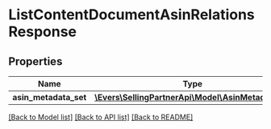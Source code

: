 # ListContentDocumentAsinRelationsResponse

## Properties
Name | Type | Description | Notes
------------ | ------------- | ------------- | -------------
**asin_metadata_set** | [**\Evers\SellingPartnerApi\Model\AsinMetadataSet**](AsinMetadataSet.md) |  | 

[[Back to Model list]](../README.md#documentation-for-models) [[Back to API list]](../README.md#documentation-for-api-endpoints) [[Back to README]](../README.md)


